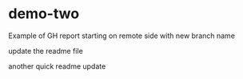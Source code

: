 # demo-two
Example of GH report starting on remote side with new branch name


update the readme file

another quick readme update
